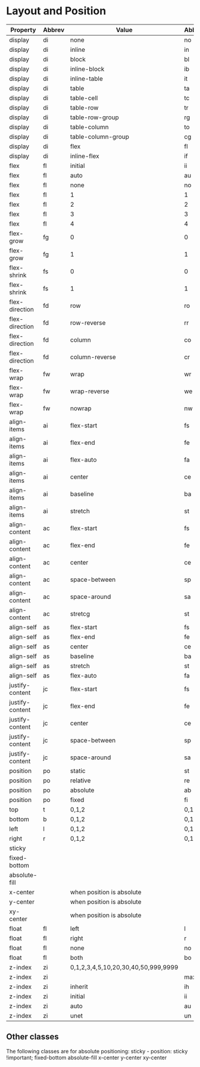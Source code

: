 # Layout and Position


| Property |Abbrev| Value |Abbrev | Units |
|----------|--------|-------|--------|------|
| display  | di     |    none   |    no    |      |
| display  | di     |   inline   |  in      |      |
| display  | di     |    block   |  bl      |      |
| display  | di     |   inline-block   |   ib     |      |
| display  | di     |   inline-table   |   it     |      |
| display  | di     |   table   |   ta     |      |
| display  | di     |   table-cell   |   tc     |      |
| display  | di     |   table-row   |   tr     |      |
| display  | di     |   table-row-group   |   rg     |      |
| display  | di     |   table-column   |   to     |      |
| display  | di     |   table-column-group   |   cg     |      |
| display  | di     |   flex   |   fl     |      |
| display  | di     |   inline-flex   |   if     |      |
| flex  |   fl    |   initial   |   ii     |      |
| flex  |   fl    |   auto   |   au     |      |
| flex  |   fl    |   none   |   no     |      |
| flex  |   fl    |  1  |   1     |      |
| flex  |   fl    |  2  |   2     |      |
| flex  |   fl    |  3  |   3     |      |
| flex  |   fl    |  4  |   4     |      |
| flex-grow | fg | 0 | 0 |      |
| flex-grow | fg | 1 | 1 |      |
| flex-shrink | fs | 0 | 0 |      |
| flex-shrink | fs | 1 | 1 |      |
| flex-direction | fd | row | ro |      |
| flex-direction | fd | row-reverse | rr |      |
| flex-direction | fd | column | co |      |
| flex-direction | fd | column-reverse | cr |      |
| flex-wrap | fw |  wrap  | wr |      |
| flex-wrap | fw |  wrap-reverse  | we |      |
| flex-wrap | fw |  nowrap  | nw  |      |
| align-items | ai | flex-start	| fs |      |
| align-items | ai | flex-end	| fe |      |
| align-items | ai | flex-auto	 | fa |      |
| align-items | ai | center	|  ce |      |
| align-items | ai | baseline |	ba |      |
| align-items | ai | stretch  | st |      |
| align-content | ac | flex-start |	fs|      |
| align-content | ac | flex-end	| fe|      |
| align-content | ac | center  | ce|      |
| align-content | ac | space-between  | sp  |      |
| align-content | ac | space-around	 | sa  |      |
| align-content | ac | stretcg  | st |      |
| align-self | as |flex-start	|  fs  |      |
| align-self | as |flex-end  | fe  |      |
| align-self | as |center | ce  |      |
| align-self | as |baseline  | ba  |      |
| align-self | as |stretch	 | st  |      |
| align-self | as |flex-auto | fa  |      |
| justify-content  |  jc |  flex-start  | fs  |      |
| justify-content  |  jc |  flex-end  |  fe  |      |
| justify-content  |  jc |  center |  ce  |      |
| justify-content  |  jc |  space-between  |  sp  |      |
| justify-content  |  jc |  space-around   | sa  |      |
|  position | po |  static  | st  |      |
|  position | po |  relative  | re  |      |
|  position | po |  absolute |  ab  |      |
|  position | po |  fixed  |  fi  |      |
|  top  | t  | 	0,1,2	|  0,1,2  | n |
|  bottom  | b  | 0,1,2  | 0,1,2  | n |
|  left   | l  | 0,1,2  | 0,1,2  | n |
|  right   | r |  0,1,2  | 0,1,2  | n |
| sticky  |  |  |  |  |
| fixed-bottom  |  |  |  |  |
| absolute-fill  |  |  |  |  |
| x-center	|  | when position is absolute |  |  |
| y-center | | when position is absolute |  |  |
|  xy-center | | when position is absolute |  |  |
| float | fl | left  | l  |  |
| float | fl | right  | r  |  |
| float | fl | none  | no  |  |
| float | fl | both  | bo  |  |
| z-index  | zi | 0,1,2,3,4,5,10,20,30,40,50,999,9999   |  |  |
| z-index  | zi |   | max  |  |
| z-index  | zi | inherit  |  ih  |  |
| z-index  | zi | initial  | ii  |  |
| z-index  | zi | auto  | au  |  |
| z-index  | zi | unet  | un  |  |


## Other classes
The following classes are for absolute positioning:
sticky - position: sticky !important;
fixed-bottom
absolute-fill
x-center
y-center
xy-center
